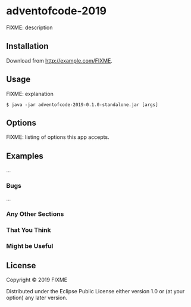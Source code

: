 # adventofcode-2019

FIXME: description

## Installation

Download from http://example.com/FIXME.

## Usage

FIXME: explanation

    $ java -jar adventofcode-2019-0.1.0-standalone.jar [args]

## Options

FIXME: listing of options this app accepts.

## Examples

...

### Bugs

...

### Any Other Sections
### That You Think
### Might be Useful

## License

Copyright © 2019 FIXME

Distributed under the Eclipse Public License either version 1.0 or (at
your option) any later version.
